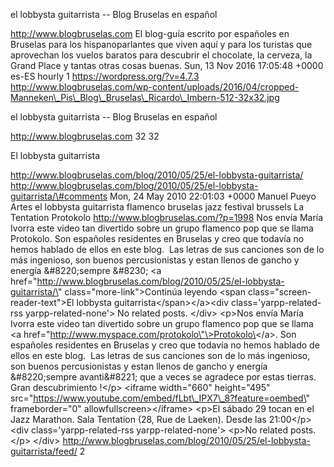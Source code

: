 el lobbysta guitarrista -- Blog Bruselas en español

http://www.blogbruselas.com El blog-guía escrito por españoles en
Bruselas para los hispanoparlantes que viven aquí y para los turistas
que aprovechan los vuelos baratos para descubrir el chocolate, la
cerveza, la Grand Place y tantas otras cosas buenas. Sun, 13 Nov 2016
17:05:48 +0000 es-ES hourly 1 https://wordpress.org/?v=4.7.3
http://www.blogbruselas.com/wp-content/uploads/2016/04/cropped-Manneken\_Pis\_Blog\_Bruselas\_Ricardo\_Imbern-512-32x32.jpg

el lobbysta guitarrista -- Blog Bruselas en español

http://www.blogbruselas.com 32 32

El lobbysta guitarrista

http://www.blogbruselas.com/blog/2010/05/25/el-lobbysta-guitarrista/
http://www.blogbruselas.com/blog/2010/05/25/el-lobbysta-guitarrista/\#comments
Mon, 24 May 2010 22:01:03 +0000 Manuel Pueyo Artes el lobbysta
guitarrista flamenco bruselas jazz festival brussels La Tentation
Protokolo http://www.blogbruselas.com/?p=1998 Nos envía María Ivorra
este video tan divertido sobre un grupo flamenco pop que se llama
Protokolo. Son españoles residentes en Bruselas y creo que todavía no
hemos hablado de ellos en este blog.  Las letras de sus canciones son de
lo más ingenioso, son buenos percusionistas y estan llenos de gancho y
energía &\#8220;sempre &\#8230; \<a
href=\"http://www.blogbruselas.com/blog/2010/05/25/el-lobbysta-guitarrista/\"
class=\"more-link\"\>Continúa leyendo \<span
class=\"screen-reader-text\"\>El lobbysta
guitarrista\</span\>\</a\>\<div class=\'yarpp-related-rss
yarpp-related-none\'\> No related posts. \</div\> \<p\>Nos envía María
Ivorra este video tan divertido sobre un grupo flamenco pop que se llama
\<a href=\"http://www.myspace.com/protokolo\"\>Protokolo\</a\>. Son
españoles residentes en Bruselas y creo que todavía no hemos hablado de
ellos en este blog.  Las letras de sus canciones son de lo más
ingenioso, son buenos percusionistas y estan llenos de gancho y energía
&\#8220;sempre avanti&\#8221; que a veces se agradece por estas tierras.
Gran descubrimiento !\</p\> \<iframe width=\"660\" height=\"495\"
src=\"https://www.youtube.com/embed/fLbt\_IPX7\_8?feature=oembed\"
frameborder=\"0\" allowfullscreen\>\</iframe\> \<p\>El sábado 29 tocan
en el Jazz Marathon. Sala Tentation (28, Rue de Laeken). Desde las
21:00\</p\> \<div class=\'yarpp-related-rss yarpp-related-none\'\>
\<p\>No related posts.\</p\> \</div\>
http://www.blogbruselas.com/blog/2010/05/25/el-lobbysta-guitarrista/feed/
2
